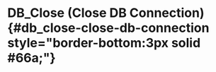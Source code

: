 # DB_Close (Close DB Connection) {#db_close-close-db-connection style="border-bottom:3px solid #66a;"}
